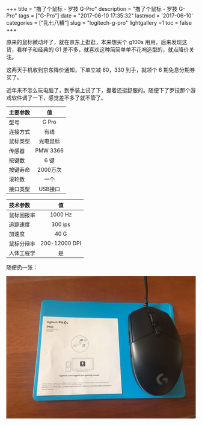 +++
title = "撸了个鼠标 - 罗技 G-Pro"
description = "撸了个鼠标 - 罗技 G-Pro"
tags = ["G-Pro"]
date = "2017-06-10 17:35:32"
lastmod = '2017-06-10'
categories = ["乱七八糟"]
slug = "logitech-g-pro"
lightgallery =1
toc = false
+++


原来的鼠标微动坏了，就在京东上逛逛，本来想买个 g100s 用用，后来发现这货，看样子和经典的 G1 差不多，就喜欢这种简简单单不花哨造型的，就点降价关注。

这两天手机收到京东降价通知，下单立减 60，330 到手，就领个 6 期免息分期券买了。

近年来不怎么玩电脑了，到手装上试了下，握着还挺舒服的。随便下了罗技那个游戏软件调了一下，感觉差不多了就不管了。

| 主要参数 |    值     |
| :--- | :------: |
| 型号   |  G Pro   |
| 连接方式 |    有线    |
| 鼠标类型 |   光电鼠标   |
| 传感器  | PMW 3366 |
| 按键数  |   6 键    |
| 按键寿命 |  2000万次  |
| 滚轮数  |    一个    |
| 接口类型 |  USB接口   |


| 技术参数  |       值       |
| :---- | :-----------: |
| 鼠标回报率 |    1000 Hz    |
| 追踪速度  |    300 ips    |
| 加速度   |     40 G      |
| 鼠标分辩率 | 200-12000 DPI |
| 人体工程学 |       是       |

随便扔一张：

![G pro](gpro.jpg "G Pro")
